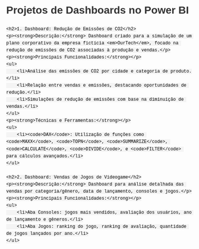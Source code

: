 <!DOCTYPE html>
<html lang="pt-br">
<head>
    <meta charset="UTF-8">
    <meta name="viewport" content="width=device-width, initial-scale=1.0">
    <title>Projetos Power BI</title>
    <style>
        body {
            font-family: Arial, sans-serif;
            color: black;
            line-height: 1.6;
        }
        h1, h2 {
            color: #333;
        }
        code {
            font-family: 'Courier New', Courier, monospace;
            background-color: #f4f4f4;
            padding: 2px 4px;
        }
    </style>
</head>
<body>
    <h1>Projetos de Dashboards no Power BI</h1>

    <h2>1. Dashboard: Redução de Emissões de CO2</h2>
    <p><strong>Descrição:</strong> Dashboard criado para a simulação de um plano corporativo da empresa fictícia <em>OurTech</em>, focado na redução de emissões de CO2 associadas à produção e vendas.</p>
    <p><strong>Principais Funcionalidades:</strong></p>
    <ul>
        <li>Análise das emissões de CO2 por cidade e categoria de produto.</li>
        <li>Relação entre vendas e emissões, destacando oportunidades de redução.</li>
        <li>Simulações de redução de emissões com base na diminuição de vendas.</li>
    </ul>
    <p><strong>Técnicas e Ferramentas:</strong></p>
    <ul>
        <li><code>DAX</code>: Utilização de funções como <code>MAXX</code>, <code>TOPN</code>, <code>SUMMARIZE</code>, <code>CALCULATE</code>, <code>DIVIDE</code>, e <code>FILTER</code> para cálculos avançados.</li>
    </ul>

    <h2>2. Dashboard: Vendas de Jogos de Videogame</h2>
    <p><strong>Descrição:</strong> Dashboard para análise detalhada das vendas por categoria/gênero, data de lançamento, consoles e jogos.</p>
    <p><strong>Principais Funcionalidades:</strong></p>
    <ul>
        <li>Aba Consoles: jogos mais vendidos, avaliação dos usuários, ano de lançamento e gêneros.</li>
        <li>Aba Jogos: ranking do jogo, ranking de avaliação, quantidade de jogos lançados por ano.</li>
    </ul>
</body>
</html>
